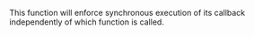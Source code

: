 This function will enforce synchronous execution of its callback independently of which function is called.